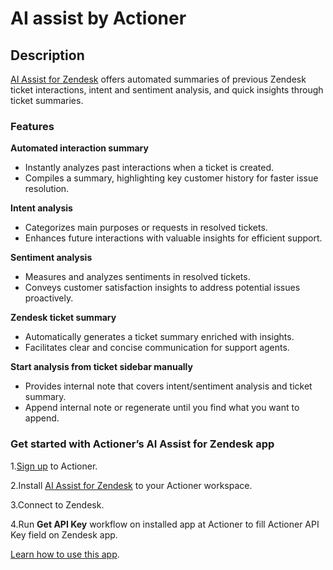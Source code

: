 # AI assist by Actioner

## Description
[AI Assist for Zendesk](https://actioner.com/app-directory/ai-assist-for-zendesk-143?utm_source=zendesk-marketplace?utm_medium=ai) offers automated summaries of previous Zendesk ticket interactions, intent and sentiment analysis, and quick insights through ticket summaries.


### Features

  **Automated interaction summary**
  
  - Instantly analyzes past interactions when a ticket is created.
  - Compiles a summary, highlighting key customer history for faster issue resolution.
    
  **Intent analysis**
  
  - Categorizes main purposes or requests in resolved tickets.
  - Enhances future interactions with valuable insights for efficient support.
    
  **Sentiment analysis**
  
  - Measures and analyzes sentiments in resolved tickets.
  - Conveys customer satisfaction insights to address potential issues proactively.
    
  **Zendesk ticket summary**
  
  - Automatically generates a ticket summary enriched with insights.
  - Facilitates clear and concise communication for support agents.
    
  **Start analysis from ticket sidebar manually**
  
  - Provides internal note that covers intent/sentiment analysis and ticket summary.
  - Append internal note or regenerate until you find what you want to append.
    

### Get started with Actioner’s AI Assist for Zendesk app

  1.[Sign up](https://app.actioner.com/signup?utm_source=zendesk-marketplace?utm_medium=ai) to Actioner.
  
  2.Install [AI Assist for Zendesk](https://actioner.com/app-directory/ai-assist-for-zendesk-143?utm_source=zendesk-marketplace?utm_medium=ai) to your Actioner workspace.
  
  3.Connect to Zendesk.
  
  4.Run **Get API Key** workflow on installed app at Actioner to fill Actioner API Key field on Zendesk app.
  
  [Learn how to use this app](https://actioner.com/help/ai-assist-for-zendesk?utm_source=zendesk-marketplace?utm_medium=ai).
